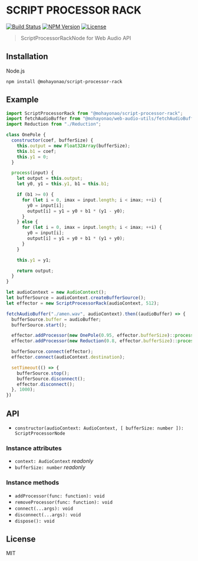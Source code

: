 # SCRIPT PROCESSOR RACK
[![Build Status](http://img.shields.io/travis/mohayonao/script-processor-rack.svg?style=flat-square)](https://travis-ci.org/mohayonao/script-processor-rack)
[![NPM Version](http://img.shields.io/npm/v/@mohayonao/script-processor-rack.svg?style=flat-square)](https://www.npmjs.org/package/@mohayonao/script-processor-rack)
[![License](http://img.shields.io/badge/license-MIT-brightgreen.svg?style=flat-square)](http://mohayonao.mit-license.org/)

> ScriptProcessorRackNode for Web Audio API

## Installation

Node.js

```
npm install @mohayonao/script-processor-rack
```

## Example

```js
import ScriptProcessorRack from "@mohayonao/script-processor-rack";
import fetchAudioBuffer from "@mohayonao/web-audio-utils/fetchAudioBuffer";
import Reduction from "./Reduction";

class OnePole {
  constructor(coef, bufferSize) {
    this.output = new Float32Array(bufferSize);
    this.b1 = coef;
    this.y1 = 0;
  }

  process(input) {
    let output = this.output;
    let y0, y1 = this.y1, b1 = this.b1;

    if (b1 >= 0) {
      for (let i = 0, imax = input.length; i < imax; ++i) {
        y0 = input[i];
        output[i] = y1 = y0 + b1 * (y1 - y0);
      }
    } else {
      for (let i = 0, imax = input.length; i < imax; ++i) {
        y0 = input[i];
        output[i] = y1 = y0 + b1 * (y1 + y0);
      }
    }

    this.y1 = y1;

    return output;
  }
}

let audioContext = new AudioContext();
let bufferSource = audioContext.createBufferSource();
let effector = new ScriptProcessorRack(audioContext, 512);

fetchAudioBuffer("./amen.wav", audioContext).then((audioBuffer) => {
  bufferSource.buffer = audioBuffer;
  bufferSource.start();

  effector.addProcessor(new OnePole(0.95, effector.bufferSize)::process);
  effector.addProcessor(new Reduction(0.8, effector.bufferSize)::process);

  bufferSource.connect(effector);
  effector.connect(audioContext.destination);

  setTimeout(() => {
    bufferSource.stop();
    bufferSource.disconnect();
    effector.disconnect();
  }, 1000);  
})
```

## API
- `constructor(audioContext: AudioContext, [ bufferSize: number ]): ScriptProcessorNode`

### Instance attributes
- `context: AudioContext` _readonly_
- `bufferSize: number` _readonly_

### Instance methods
- `addProcessor(func: function): void`
- `removeProcessor(func: function): void`
- `connect(...args): void`
- `disconnect(...args): void`
- `dispose(): void`

## License
MIT
